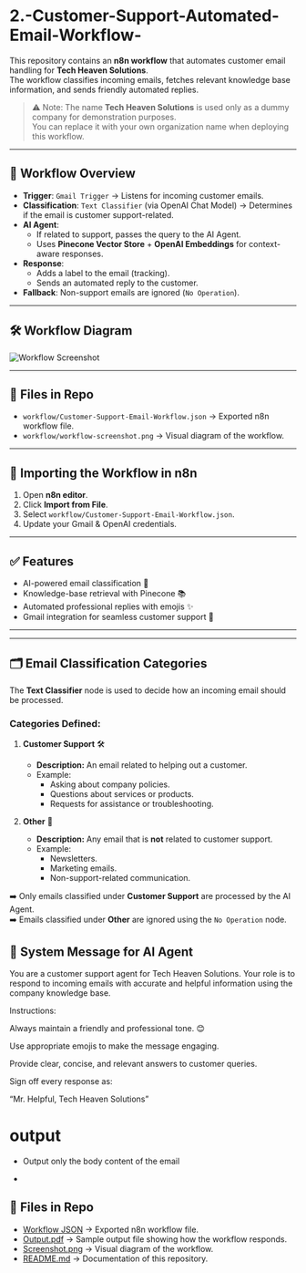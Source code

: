 # 2.-Customer-Support-Automated-Email-Workflow-

This repository contains an **n8n workflow** that automates customer email handling for **Tech Heaven Solutions**.  
The workflow classifies incoming emails, fetches relevant knowledge base information, and sends friendly automated replies.  

> ⚠️ Note: The name **Tech Heaven Solutions** is used only as a dummy company for demonstration purposes.  
> You can replace it with your own organization name when deploying this workflow.

---

## 🚀 Workflow Overview

- **Trigger**: `Gmail Trigger` → Listens for incoming customer emails.  
- **Classification**: `Text Classifier` (via OpenAI Chat Model) → Determines if the email is customer support-related.  
- **AI Agent**:  
  - If related to support, passes the query to the AI Agent.  
  - Uses **Pinecone Vector Store** + **OpenAI Embeddings** for context-aware responses.  
- **Response**:  
  - Adds a label to the email (tracking).  
  - Sends an automated reply to the customer.  
- **Fallback**: Non-support emails are ignored (`No Operation`).  

---

## 🛠 Workflow Diagram

![Workflow Screenshot](./workflow/workflow-screenshot.png)

---

## 📂 Files in Repo

- `workflow/Customer-Support-Email-Workflow.json` → Exported n8n workflow file.  
- `workflow/workflow-screenshot.png` → Visual diagram of the workflow.  

---

## 🔄 Importing the Workflow in n8n

1. Open **n8n editor**.  
2. Click **Import from File**.  
3. Select `workflow/Customer-Support-Email-Workflow.json`.  
4. Update your Gmail & OpenAI credentials.  

---

## ✅ Features

- AI-powered email classification 🤖  
- Knowledge-base retrieval with Pinecone 📚  
- Automated professional replies with emojis ✨  
- Gmail integration for seamless customer support 📩  

---

---

## 🗂 Email Classification Categories

The **Text Classifier** node is used to decide how an incoming email should be processed.  

### Categories Defined:

1. **Customer Support** 🛠  
   - **Description:** An email related to helping out a customer.  
   - Example:  
     - Asking about company policies.  
     - Questions about services or products.  
     - Requests for assistance or troubleshooting.  

2. **Other** 📂  
   - **Description:** Any email that is **not** related to customer support.  
   - Example:  
     - Newsletters.  
     - Marketing emails.  
     - Non-support-related communication.  

➡️ Only emails classified under **Customer Support** are processed by the AI Agent.  
➡️ Emails classified under **Other** are ignored using the `No Operation` node.  


## 📝 System Message for AI Agent

You are a customer support agent for Tech Heaven Solutions. Your role is to respond to incoming emails with accurate and helpful information using the company knowledge base.

Instructions:

Always maintain a friendly and professional tone. 😊

Use appropriate emojis to make the message engaging.

Provide clear, concise, and relevant answers to customer queries.

Sign off every response as:

“Mr. Helpful, Tech Heaven Solutions”

# output 
- Output only the body content of the email

- 
## 📂 Files in Repo

- [Workflow JSON](./2.Custom%20Support%20wrokflow.json) → Exported n8n workflow file.  
- [Output.pdf](./Output.pdf) → Sample output file showing how the workflow responds.  
- [Screenshot.png](./Screenshot.png) → Visual diagram of the workflow.  
- [README.md](./README.md) → Documentation of this repository.  


